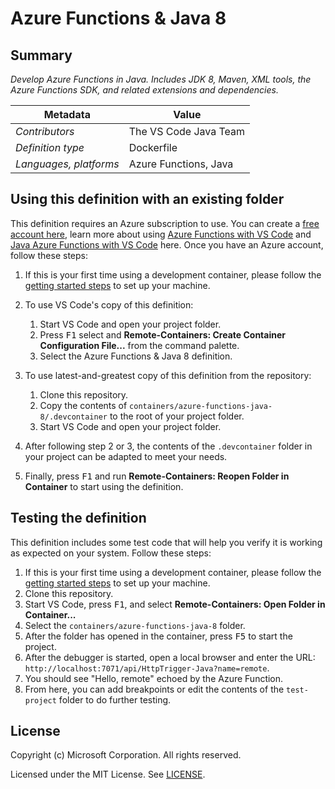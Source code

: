 # Azure Functions & Java 8

## Summary

*Develop Azure Functions in Java. Includes JDK 8, Maven, XML tools, the Azure Functions SDK, and related extensions and dependencies.*

| Metadata | Value |  
|----------|-------|
| *Contributors* | The VS Code Java Team |
| *Definition type* | Dockerfile |
| *Languages, platforms* | Azure Functions, Java |

## Using this definition with an existing folder

This definition requires an Azure subscription to use. You can create a [free account here](https://azure.microsoft.com/en-us/free/serverless/), learn more about using [Azure Functions with VS Code](https://docs.microsoft.com/en-us/azure/azure-functions/functions-create-first-function-vs-code) and [Java Azure Functions with VS Code](https://code.visualstudio.com/docs/java/java-azurefunctions) here. Once you have an Azure account, follow these steps:

1. If this is your first time using a development container, please follow the [getting started steps](https://aka.ms/vscode-remote/containers/getting-started) to set up your machine.

2. To use VS Code's copy of this definition:
   1. Start VS Code and open your project folder.
   2. Press <kbd>F1</kbd> select and **Remote-Containers: Create Container Configuration File...** from the command palette.
   3. Select the Azure Functions & Java 8 definition.

3. To use latest-and-greatest copy of this definition from the repository:
   1. Clone this repository.
   2. Copy the contents of `containers/azure-functions-java-8/.devcontainer` to the root of your project folder.
   3. Start VS Code and open your project folder.

4. After following step 2 or 3, the contents of the `.devcontainer` folder in your project can be adapted to meet your needs.

5. Finally, press <kbd>F1</kbd> and run **Remote-Containers: Reopen Folder in Container** to start using the definition.

## Testing the definition

This definition includes some test code that will help you verify it is working as expected on your system. Follow these steps:

1. If this is your first time using a development container, please follow the [getting started steps](https://aka.ms/vscode-remote/containers/getting-started) to set up your machine.
2. Clone this repository.
3. Start VS Code, press <kbd>F1</kbd>, and select **Remote-Containers: Open Folder in Container...**
4. Select the `containers/azure-functions-java-8` folder.
5. After the folder has opened in the container, press <kbd>F5</kbd> to start the project.
6. After the debugger is started, open a local browser and enter the URL: `http://localhost:7071/api/HttpTrigger-Java?name=remote`.
7. You should see "Hello, remote" echoed by the Azure Function.
8. From here, you can add breakpoints or edit the contents of the `test-project` folder to do further testing.

## License

Copyright (c) Microsoft Corporation. All rights reserved.

Licensed under the MIT License. See [LICENSE](https://github.com/Microsoft/vscode-dev-containers/blob/master/LICENSE).
